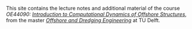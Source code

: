 This site contains the lecture notes and additional material of the course *OE44090: [Introduction to Computational Dynamics of Offshore Structures](https://brightspace.tudelft.nl/d2l/home/279779)*, from the master *[Offshore and Dredging Engineering](https://www.tudelft.nl/onderwijs/opleidingen/masters/offshore-dredging-engineering/msc-offshore-dredging-engineering)* at TU Delft.
